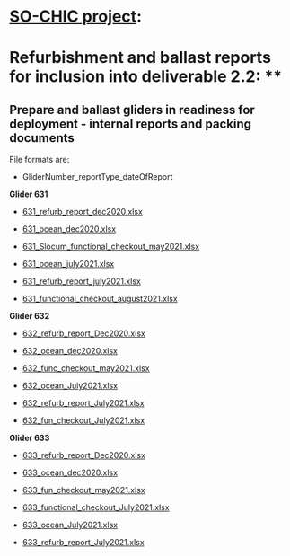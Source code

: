 # [SO-CHIC project](http://www.sochic-h2020.eu/): 
# Refurbishment and ballast reports for inclusion into deliverable 2.2: ** 

## Prepare and ballast gliders in readiness for deployment - internal reports and packing documents

File formats are:
  - GliderNumber_reportType_dateOfReport

**Glider 631**

- [631_refurb_report_dec2020.xlsx](https://github.com/polychromatics/SO-CHIC_D2.2/files/8024321/631_refurb_report_dec2020.xlsx)

- [631_ocean_dec2020.xlsx](https://github.com/polychromatics/SO-CHIC_D2.2/files/8024322/631_OCEAN_18122020.xlsx)

- [631_Slocum_functional_checkout_may2021.xlsx](https://github.com/polychromatics/SO-CHIC_D2.2/files/8024339/631_Slocum_functional_checkout_20210509.xlsx)

- [631_ocean_july2021.xlsx](https://github.com/polychromatics/SO-CHIC_D2.2/files/8024356/631_OCEAN_20072021.xlsx)

- [631_refurb_report_july2021.xlsx](https://github.com/polychromatics/SO-CHIC_D2.2/files/8024357/631_refurb_report_jul2021.xlsx)

- [631_functional_checkout_august2021.xlsx](https://github.com/polychromatics/SO-CHIC_D2.2/files/8024358/631_functional_checkout_AUG2021.xlsx)


**Glider 632**

- [632_refurb_report_Dec2020.xlsx](https://github.com/polychromatics/SO-CHIC_D2.2/files/8024441/632_refurb_report_Dec2020.xlsx)

- [632_ocean_dec2020.xlsx](https://github.com/polychromatics/SO-CHIC_D2.2/files/8024442/632_OCEAN_22122020.xlsx)

- [632_func_checkout_may2021.xlsx](https://github.com/polychromatics/SO-CHIC_D2.2/files/8024458/632_func_checkout_Oban_09052021.xlsx)

- [632_ocean_July2021.xlsx](https://github.com/polychromatics/SO-CHIC_D2.2/files/8024452/632_OCEAN_July2021.xlsx)

- [632_refurb_report_July2021.xlsx](https://github.com/polychromatics/SO-CHIC_D2.2/files/8024453/632_refurb_report_July2021.xlsx)

- [632_fun_checkout_July2021.xlsx](https://github.com/polychromatics/SO-CHIC_D2.2/files/8024454/632_fun_checkout_July2021.xlsx)

**Glider 633**
- [633_refurb_report_Dec2020.xlsx](https://github.com/polychromatics/SO-CHIC_D2.2/files/8024484/633_refurb_report_Dec2020.xlsx)

- [633_ocean_dec2020.xlsx](https://github.com/polychromatics/SO-CHIC_D2.2/files/8024485/633_OCEAN_16122020.xlsx)

- [633_fun_checkout_may2021.xlsx](https://github.com/polychromatics/SO-CHIC_D2.2/files/8024490/633_oban_fun_checkout_08052021.xlsx)

- [633_functional_checkout_July2021.xlsx](https://github.com/polychromatics/SO-CHIC_D2.2/files/8024491/210715_633_functional_checkout_v1.1.xlsx)

- [633_ocean_July2021.xlsx](https://github.com/polychromatics/SO-CHIC_D2.2/files/8024492/SlocumTS_633_July2021_TankToWeddell_NOC_v2.0.xlsx)

- [633_refurb_report_July2021.xlsx](https://github.com/polychromatics/SO-CHIC_D2.2/files/8024494/633_refurb_report_July2021.xlsx)




